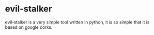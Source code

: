 # evil-stalker
evil-stalker is a very simple tool written in python, it is so simple that it is based on google dorks.
